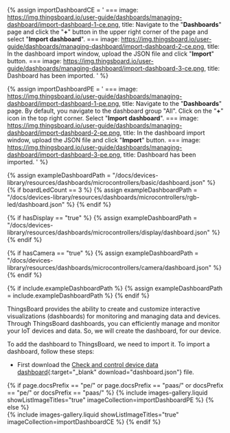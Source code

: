 
{% assign importDashboardCE = '
    ===
        image: https://img.thingsboard.io/user-guide/dashboards/managing-dashboard/import-dashboard-1-ce.png,
        title: Navigate to the "**Dashboards**" page and click the "**+**" button in the upper right corner of the page and select "**Import dashboard**".
    ===
        image: https://img.thingsboard.io/user-guide/dashboards/managing-dashboard/import-dashboard-2-ce.png,
        title: In the dashboard import window, upload the JSON file and click "**Import**" button.
    ===
        image: https://img.thingsboard.io/user-guide/dashboards/managing-dashboard/import-dashboard-3-ce.png,
        title: Dashboard has been imported.
'
%}

{% assign importDashboardPE = '
    ===
        image: https://img.thingsboard.io/user-guide/dashboards/managing-dashboard/import-dashboard-1-pe.png,
        title: Navigate to the "**Dashboards**" page. By default, you navigate to the dashboard group "All". Click on the "**+**" icon in the top right corner. Select "**Import dashboard**".
    ===
        image: https://img.thingsboard.io/user-guide/dashboards/managing-dashboard/import-dashboard-2-pe.png,
        title: In the dashboard import window, upload the JSON file and click "**Import**" button.
    ===
        image: https://img.thingsboard.io/user-guide/dashboards/managing-dashboard/import-dashboard-3-pe.png,
        title: Dashboard has been imported.
'
%}

{% assign exampleDashboardPath = "/docs/devices-library/resources/dashboards/microcontrollers/basic/dashboard.json" %}
{% if boardLedCount == 3 %}
{% assign exampleDashboardPath = "/docs/devices-library/resources/dashboards/microcontrollers/rgb-led/dashboard.json" %}
{% endif %}

{% if hasDisplay == "true" %}
{% assign exampleDashboardPath = "/docs/devices-library/resources/dashboards/microcontrollers/display/dashboard.json" %}
{% endif %}

{% if hasCamera == "true" %}
{% assign exampleDashboardPath = "/docs/devices-library/resources/dashboards/microcontrollers/camera/dashboard.json" %}
{% endif %}

{% if include.exampleDashboardPath %}
{% assign exampleDashboardPath = include.exampleDashboardPath %}
{% endif %}

ThingsBoard provides the ability to create and customize interactive visualizations (dashboards) for monitoring and managing data and devices.  
Through ThingsBoard dashboards, you can efficiently manage and monitor your IoT devices and data. So, we will create the dashboard, for our device.  

To add the dashboard to ThingsBoard, we need to import it. To import a dashboard, follow these steps:  

- First download the [Check and control device data dashboard]({{exampleDashboardPath}}){:target="_blank" download="dashboard.json"} file.

{% if page.docsPrefix == "pe/" or page.docsPrefix == "paas/" or  docsPrefix == "pe/" or docsPrefix == "paas/" %}
    {% include images-gallery.liquid showListImageTitles="true" imageCollection=importDashboardPE %}
{% else %}  
    {% include images-gallery.liquid showListImageTitles="true" imageCollection=importDashboardCE %}
{% endif %}